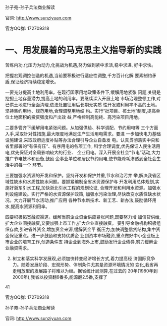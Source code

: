 孙子苑-孙子兵法商业解读

官网: http://www.sunziyuan.com

官方QQ群: 172709318

# 一、用发展着的马克思主义指导新的实践

苦练内功,化压力为动力,化挑战为机遇,努力做到紧中求活,稳中求进, 好中求快。

把握宏观调控创造的机遇,当前要积极进行适应性调整,千方百计化解 要素制约矛盾,保证经济持续稳定增长。

一要充分提高土地利用率。在现行国家用地政策条件下,缓解用地紧张 问题,关键是挖掘土地存量潜力,提高土地的利用率。要继续深入开展土地 市场治理整顿工作,对已供土地进行全面清理,依法处置征用后长期无实质 性开发或利用率不高的土地。坚持集约用地、规范用地,合理调整用地结 构。实行“批项目、核土地”制度,提高单位土地面积的投资强度和产出效 益,严格控制高能耗、高污染项目用地。

二要多管齐下缓解用电紧张问题。从加强供给、科学调配、节约用电等 三个方面入手,采取针对性措施,最大限度地满足生产生活用电需求。要进 一步加快电力基础设施建设,采取政府适度补贴等办法合理引导企业自备发 电。认真贯彻落实中央和省里部署的“有保有压”、有序用电的各项工作, 科学合理调度,优先保证人民生活用电,优先保证对全局影响较大的行业、 企业用电。深入开展全社会“节电”活动,大力推广节电技术和设备,鼓励 企事业单位和居民节约用电,使节能降耗渗透到全社会生活中的每一个 环节。

三要加强水资源的开发和保护。坚持开发和保护并重,节水和治污并 举,解决我省区域性缺水和水质性缺水问题。要抓紧编制全省水资源保护与 开发利用总体规划,实施好浙东引水工程,加快浙北引水工程的规划论证, 合理开发和利用水资源。加强水利设施建设。实行严格的水资源保护政策, 加强水污染治理,尽快改变水质性缺水状况。大力开展节水活动,推广应用 各种节水新技术、新工艺、新办法,鼓励循环用水,提高水资源利用率。

四要积极拓宽融资渠道。缓解当前企业资金供应紧张问题,既要努力增 加信贷供给,扩大企业间接融资,又要加强上市工作,扩大企业直接融资。 要引导金融机构积极组织存款,引进省外资金,增加资金来源,缓解资金平 衡压力;加快调整信贷结构,集中资金保证重点。进一步鼓励和支持优质企 业到资本市场融资,重点做好中小企业板上市企业的培育工作,创造条件支 持企业到海外上市,鼓励发行企业债券,努力缓解企业融资需求。

2. 树立和落实科学发展观,必须加快转变经济增长方式,着力提高经 济国际竞争力。随着发展阶段、宏观形势、体制条件尤其是资源环境情况的 变化,我省再走粗放型的发展路子将难以为继。据省统计局测算,在过去的 20年(1980年到2000年),我省以投资翻6番多,能源翻2.5番,支撑了

41

官方QQ群: 172709318

孙子苑-孙子兵法商业解读

官网: http://www.sunziyuan.com